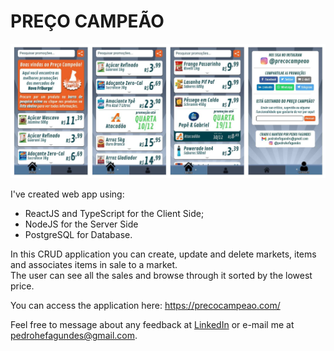 # PREÇO CAMPEÃO
[![Preço Campeão](https://github.com/PedroheFagundes/preco-campeao/blob/master/client/public/images/preco-campeao.jpg "Preço Campeão")](https://some-url.dev/)  

I've created web app using:
- ReactJS and TypeScript for the Client Side;
- NodeJS for the Server Side
- PostgreSQL for Database.

In this CRUD application you can create, update and delete markets, items and associates items in sale to a market.  
The user can see all the sales and browse through it sorted by the lowest price.

You can access the application here: 
https://precocampeao.com/

Feel free to message about any feedback at <a href="https://www.linkedin.com/in/pedrofagundes/" target="_blank">LinkedIn</a> or e-mail me at pedrohefagundes@gmail.com.
